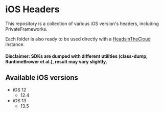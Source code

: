 # iOS Headers
This repository is a collection of various iOS version's headers, including PrivateFrameworks.

Each folder is also ready to be used directly with a [HeadsInTheCloud](https://github.com/mass1ve-err0r/HeadsInTheCloud) instance.

#### Disclaimer: SDKs are dumped with different utilities (class-dump, RuntimeBrower et al.), result may vary slightly.


## Available iOS versions
- iOS 12
	- 12.4
- iOS 13
	- 13.5
